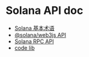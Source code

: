 # Solana API doc

- [Solana 基本术语](./Solana%20%E5%9F%BA%E6%9C%AC%E6%9C%AF%E8%AF%AD.md)
- [@solana/web3js API](./web3/README.md)
- [Solana RPC API](./RPC/README.md)
- [code lib](./code/solana-libs.md)